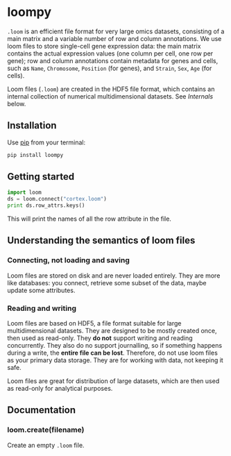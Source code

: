 # loompy

`.loom` is an efficient file format for very large omics datasets, 
consisting of a main matrix and a variable number of row and column 
annotations. We use loom files to store single-cell gene expression 
data: the main matrix contains the actual expression values (one 
column per cell, one row per gene); row and column annotations 
contain metadata for genes and cells, such as `Name`, `Chromosome`, 
`Position` (for genes), and `Strain`, `Sex`, `Age` (for cells).

Loom files (`.loom`) are created in the HDF5 file format, which 
contains an internal collection of numerical multidimensional datasets.
See *Internals* below.

## Installation

Use [pip](https://pip.pypa.io/en/stable/) from your terminal:

```bash
pip install loompy
```

## Getting started
 
```python
import loom
ds = loom.connect("cortex.loom")
print ds.row_attrs.keys()
```

This will print the names of all the row attribute in the file. 

## Understanding the semantics of loom files

### Connecting, not loading and saving

Loom files are stored on disk and are never loaded entirely. They
are more like databases: you connect, retrieve some subset of the data,
maybe update some attributes.

### Reading and writing

Loom files are based on HDF5, a file format suitable for large multidimensional
datasets. They are designed to be mostly created once, then used as read-only. 
They **do not** support writing and reading concurrently. They also
do no support journalling, so if something happens during a write, the 
**entire file can be lost**. Therefore, do not use loom files as 
your primary data storage. They are for working with data, not keeping 
it safe.

Loom files are great for distribution of large datasets, which are then
used as read-only for analytical purposes.

## Documentation

### loom.create(filename)

Create an empty `.loom` file. 


